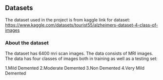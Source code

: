 ## Datasets
The dataset used in the project is from kaggle
link for dataset: https://www.kaggle.com/datasets/tourist55/alzheimers-dataset-4-class-of-images

### About the dataset
The dataset has 6400 mri scan images. 
The data consists of MRI images. The data has four classes of images both in training as well as a testing set:

1.Mild Demented
2.Moderate Demented
3.Non Demented
4.Very Mild Demented
